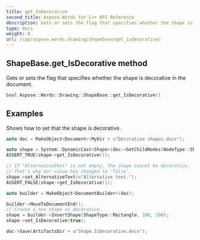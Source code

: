 ```yaml
---
title: get_IsDecorative
second_title: Aspose.Words for C++ API Reference
description: Gets or sets the flag that specifies whether the shape is decorative in the document. 
type: docs
weight: 0
url: /cpp/aspose.words.drawing/shapebase/get_isdecorative/
---
```

## ShapeBase.get_IsDecorative method


Gets or sets the flag that specifies whether the shape is decorative in the document.

```cpp
bool Aspose::Words::Drawing::ShapeBase::get_IsDecorative()
```


## Examples




Shows how to set that the shape is decorative. 
```cpp
auto doc = MakeObject<Document>(MyDir + u"Decorative shapes.docx");

auto shape = System::DynamicCast<Shape>(doc->GetChildNodes(NodeType::Shape, true)->idx_get(0));
ASSERT_TRUE(shape->get_IsDecorative());

// If "AlternativeText" is not empty, the shape cannot be decorative.
// That's why our value has changed to 'false'.
shape->set_AlternativeText(u"Alternative text.");
ASSERT_FALSE(shape->get_IsDecorative());

auto builder = MakeObject<DocumentBuilder>(doc);

builder->MoveToDocumentEnd();
// Create a new shape as decorative.
shape = builder->InsertShape(ShapeType::Rectangle, 100, 100);
shape->set_IsDecorative(true);

doc->Save(ArtifactsDir + u"Shape.IsDecorative.docx");
```

